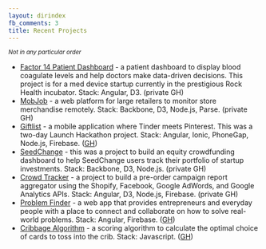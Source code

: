 ```yaml
---
layout: dirindex
fb_comments: 3
title: Recent Projects
---
```


<small>*Not in any particular order*</small>

- [Factor 14 Patient Dashboard](http://www.factor-14.com/smartapp/) - a patient dashboard to display blood coagulate levels and help doctors make data-driven decisions. This project is for a med device startup currently in the prestigious Rock Health incubator. Stack: Angular, D3. (private GH)
- [MobJob](http://www.creativechannel.com/) - a web platform for large retailers to monitor store merchandise remotely. Stack: Backbone, D3, Node.js, Parse. (private GH)
- [Giftlist](https://github.com/dannynelson/giftlist) - a mobile application where Tinder meets Pinterest. This was a two-day Launch Hackathon project. Stack: Angular, Ionic, PhoneGap, Node.js, Firebase. ([GH](https://github.com/dannynelson/giftlist))
- [SeedChange](https://www.seedchange.com/) - this was a project to build an equity crowdfunding dashboard to help SeedChange users track their portfolio of startup investments. Stack: Backbone, D3, Node.js. (private GH)
- [Crowd Tracker](http://monsoonco.com/) - a project to build a pre-order campaign report aggregator using the Shopify, Facebook, Google AdWords, and Google Analytics APIs. Stack: Angular, D3, Node.js, Firebase. (private GH)
- [Problem Finder](https://github.com/cmonaghan/problem-finder) - a web app that provides entrepreneurs and everyday people with a place to connect and collaborate on how to solve real-world problems. Stack: Angular, Firebase. ([GH](https://github.com/cmonaghan/problem-finder))
- [Cribbage Algorithm](https://github.com/cmonaghan) - a scoring algorithm to calculate the optimal choice of cards to toss into the crib. Stack: Javascript. ([GH](https://github.com/cmonaghan))
